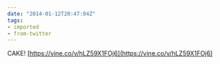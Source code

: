```yaml
---
date: "2014-01-12T20:47:04Z"
tags:
- imported
- from-twitter
---
```

CAKE! [https://vine.co/v/hLZ59X1FOj6](https://vine.co/v/hLZ59X1FOj6)
